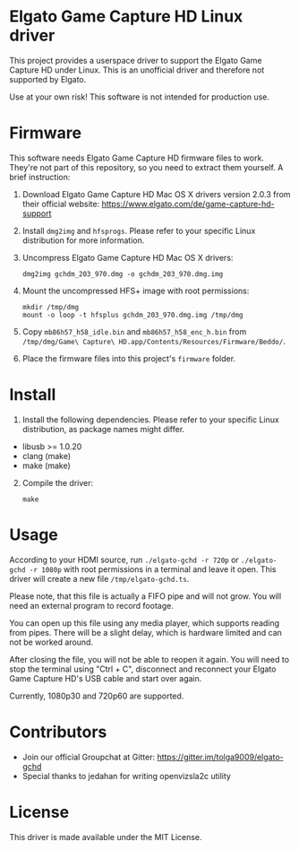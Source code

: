Elgato Game Capture HD Linux driver
===================================

This project provides a userspace driver to support the Elgato Game Capture HD
under Linux. This is an unofficial driver and therefore not supported by Elgato.

Use at your own risk! This software is not intended for production use.


Firmware
========

This software needs Elgato Game Capture HD firmware files to work. They're not
part of this repository, so you need to extract them yourself. A brief
instruction:

1. Download Elgato Game Capture HD Mac OS X drivers version 2.0.3 from their
official website: https://www.elgato.com/de/game-capture-hd-support

2. Install `dmg2img` and `hfsprogs`. Please refer to your specific Linux
distribution for more information.

3. Uncompress Elgato Game Capture HD Mac OS X drivers:

    ```
    dmg2img gchdm_203_970.dmg -o gchdm_203_970.dmg.img
    ```

4. Mount the uncompressed HFS+ image with root permissions:

    ```
    mkdir /tmp/dmg
    mount -o loop -t hfsplus gchdm_203_970.dmg.img /tmp/dmg
    ```

5. Copy `mb86h57_h58_idle.bin` and `mb86h57_h58_enc_h.bin` from
`/tmp/dmg/Game\ Capture\ HD.app/Contents/Resources/Firmware/Beddo/`.

6. Place the firmware files into this project's `firmware` folder.


Install
=======

1. Install the following dependencies. Please refer to your specific Linux
distribution, as package names might differ.

  * libusb >= 1.0.20
  * clang (make)
  * make (make)

2. Compile the driver:

    ```
    make
    ```


Usage
=====

According to your HDMI source, run `./elgato-gchd -r 720p` or
`./elgato-gchd -r 1080p` with root permissions in a terminal and leave it open.
This driver will create a new file `/tmp/elgato-gchd.ts`.

Please note, that this file is actually a FIFO pipe and will not grow. You will
need an external program to record footage.

You can open up this file using any media player, which supports reading from
pipes. There will be a slight delay, which is hardware limited and can not be
worked around.

After closing the file, you will not be able to reopen it again. You will need
to stop the terminal using "Ctrl + C", disconnect and reconnect your Elgato Game
Capture HD's USB cable and start over again.

Currently, 1080p30 and 720p60 are supported.


Contributors
============

- Join our official Groupchat at Gitter: https://gitter.im/tolga9009/elgato-gchd
- Special thanks to jedahan for writing openvizsla2c utility


License
=======

This driver is made available under the MIT License.
